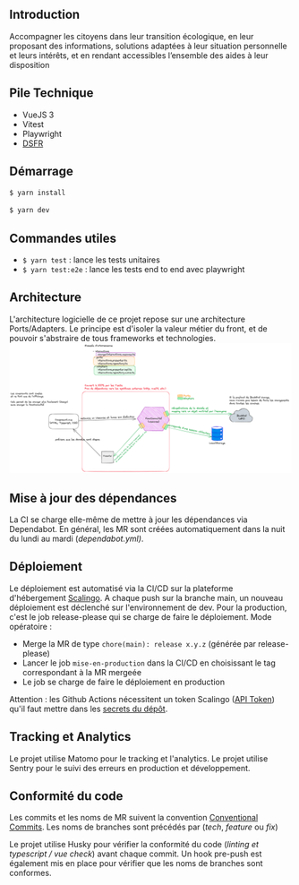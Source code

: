 ## Introduction

Accompagner les citoyens dans leur transition écologique, en leur proposant des informations, solutions adaptées à leur
situation personnelle et leurs intérêts, et en rendant accessibles l’ensemble des aides à leur disposition

## Pile Technique

- VueJS 3
- Vitest
- Playwright
- [DSFR](https://www.systeme-de-design.gouv.fr/)

## Démarrage

```bash
$ yarn install
```

```bash
$ yarn dev
```

## Commandes utiles

- `$ yarn test` : lance les tests unitaires
- `$ yarn test:e2e` : lance les tests end to end avec playwright

## Architecture

L'architecture logicielle de ce projet repose sur une architecture Ports/Adapters.
Le principe est d'isoler la valeur métier du front, et de pouvoir s'abstraire de tous frameworks et technologies.
![schéma d'architecture](./schema_archi.png)

## Mise à jour des dépendances

La CI se charge elle-même de mettre à jour les dépendances via Dependabot.
En général, les MR sont créées automatiquement dans la nuit du lundi au mardi (_dependabot.yml)_.

## Déploiement

Le déploiement est automatisé via la CI/CD sur la plateforme d'hébergement [Scalingo](https://dashboard.scalingo.com/).
A chaque push sur la branche main, un nouveau déploiement est déclenché sur l'environnement de dev.
Pour la production, c'est le job release-please qui se charge de faire le déploiement.
Mode opératoire :

- Merge la MR de type `chore(main): release x.y.z` (générée par release-please)
- Lancer le job `mise-en-production` dans la CI/CD en choisissant le tag correspondant à la MR mergeée
- Le job se charge de faire le déploiement en production

Attention : les Github Actions nécessitent un token
Scalingo ([API Token](https://dashboard.scalingo.com/account/tokens)) qu'il faut mettre dans
les [secrets du dépôt](https://github.com/betagouv/agir-front/settings/secrets/actions).

## Tracking et Analytics

Le projet utilise Matomo pour le tracking et l'analytics.
Le projet utilise Sentry pour le suivi des erreurs en production et développement.

## Conformité du code

Les commits et les noms de MR suivent la convention [Conventional Commits](https://www.conventionalcommits.org/en/v1.0.0/).
Les noms de branches sont précédés par (_tech_, _feature_ ou _fix_)

Le projet utilise Husky pour vérifier la conformité du code (_linting et typescript / vue check_) avant chaque commit.
Un hook pre-push est également mis en place pour vérifier que les noms de branches sont conformes.
